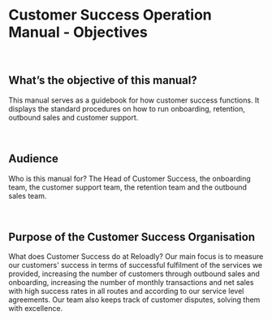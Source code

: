 # Customer Success Operation Manual - Objectives

<br/>

## What’s the objective of this manual?
This manual serves as a guidebook for how customer success functions. It displays the standard procedures on how to run onboarding, retention, outbound sales and customer support. 


<br/>

## Audience
Who is this manual for? The Head of Customer Success, the onboarding team, the customer support team, the retention team and the outbound sales team.
 
<br/>

## Purpose of the Customer Success Organisation
What does Customer Success do at Reloadly? Our main focus is to measure our customers' success in terms of successful fulfilment of the services we provided, increasing the number of customers through outbound sales and onboarding, increasing the number of monthly transactions and net sales with high success rates in all routes and according to our service level agreements. Our team also keeps track of customer disputes, solving them with excellence.

